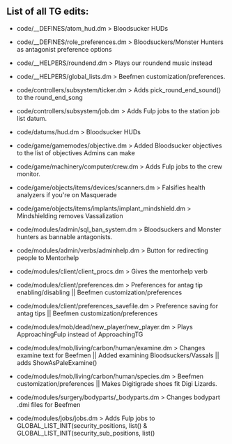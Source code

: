 ## List of all TG edits:

- code/__DEFINES/atom_hud.dm > Bloodsucker HUDs
- code/__DEFINES/role_preferences.dm > Bloodsuckers/Monster Hunters as antagonist preference options

- code/__HELPERS/roundend.dm > Plays our roundend music instead
- code/__HELPERS/global_lists.dm > Beefmen customization/preferences.

- code/controllers/subsystem/ticker.dm > Adds pick_round_end_sound() to the round_end_song
- code/controllers/subsystem/job.dm > Adds Fulp jobs to the station job list datum.

- code/datums/hud.dm > Bloodsucker HUDs

- code/game/gamemodes/objective.dm > Added Bloodsucker objectives to the list of objectives Admins can make
- code/game/machinery/computer/crew.dm > Adds Fulp jobs to the crew monitor.
- code/game/objects/items/devices/scanners.dm > Falsifies health analyzers if you're on Masquerade
- code/game/objects/items/implants/implant_mindshield.dm > Mindshielding removes Vassalization

- code/modules/admin/sql_ban_system.dm > Bloodsuckers and Monster hunters as bannable antagonists.
- code/modules/admin/verbs/adminhelp.dm > Button for redirecting people to Mentorhelp
- code/modules/client/client_procs.dm > Gives the mentorhelp verb
- code/modules/client/preferences.dm > Preferences for antag tip enabling/disabling || Beefmen customization/preferences
- code/modules/client/preferences_savefile.dm > Preference saving for antag tips || Beefmen customization/preferences
- code/modules/mob/dead/new_player/new_player.dm > Plays ApproachingFulp instead of ApproachingTG
- code/modules/mob/living/carbon/human/examine.dm > Changes examine text for Beefmen || Added examining Bloodsuckers/Vassals || adds ShowAsPaleExamine()
- code/modules/mob/living/carbon/human/species.dm > Beefmen customization/preferences || Makes Digitigrade shoes fit Digi Lizards.
- code/modules/surgery/bodyparts/_bodyparts.dm > Changes bodypart .dmi files for Beefmen
- code/modules/jobs/jobs.dm > Adds Fulp jobs to GLOBAL_LIST_INIT(security_positions, list() & GLOBAL_LIST_INIT(security_sub_positions, list()
